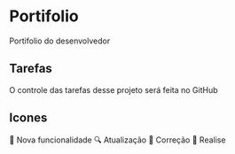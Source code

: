 # Portifolio
Portifolio do desenvolvedor 

## Tarefas
O controle das tarefas desse projeto será feita no GitHub

## Icones
:eyes: Nova funcionalidade
:mag: Atualização
:wrench: Correção
:checkered_flag: Realise